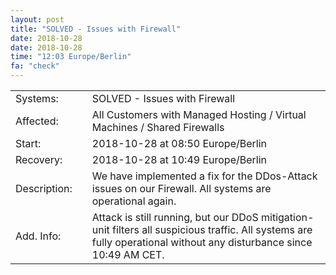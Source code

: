 ```yaml
---
layout: post
title: "SOLVED - Issues with Firewall"
date: 2018-10-28
date: 2018-10-28
time: "12:03 Europe/Berlin"
fa: "check"
---
```


|                   |   |                                                                      |
|-------------------|---|----------------------------------------------------------------------|
| Systems:          |   | SOLVED - Issues with Firewall|
| Affected:         |   | All Customers with Managed Hosting / Virtual Machines / Shared Firewalls |
| Start:            |   | 2018-10-28 at 08:50 Europe/Berlin |
| Recovery:         |   | 2018-10-28 at 10:49 Europe/Berlin |
| Description:      |   | We have implemented a fix for the DDos-Attack issues on our Firewall. All systems are operational again. |
| Add. Info:        |   | Attack is still running, but our DDoS mitigation-unit filters all suspicious traffic. All systems are fully operational without any disturbance since 10:49 AM CET. |